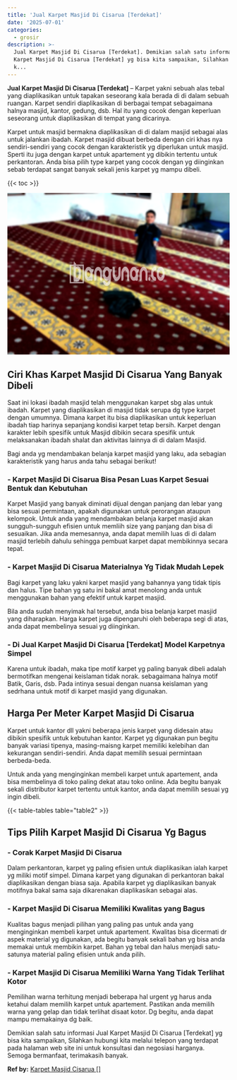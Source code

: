 ```yaml
---
title: 'Jual Karpet Masjid Di Cisarua [Terdekat]'
date: '2025-07-01'
categories:
  - grosir
description: >-
  Jual Karpet Masjid Di Cisarua [Terdekat]. Demikian salah satu informasi Jual
  Karpet Masjid Di Cisarua [Terdekat] yg bisa kita sampaikan, Silahkan hubungi
  k...
---
```


**Jual Karpet Masjid Di Cisarua \[Terdekat\]** – Karpet yakni sebuah alas tebal yang diaplikasikan untuk tapakan seseorang kala berada di di dalam sebuah ruangan. Karpet sendiri diaplikasikan di berbagai tempat sebagaimana halnya masjid, kantor, gedung, dsb. Hal itu yang cocok dengan keperluan seseorang untuk diaplikasikan di tempat yang dicarinya.

Karpet untuk masjid bermakna diaplikasikan di di dalam masjid sebagai alas untuk jalankan ibadah. Karpet masjid dibuat berbeda dengan ciri khas nya sendiri-sendiri yang cocok dengan karakteristik yg diperlukan untuk masjid. Sperti itu juga dengan karpet untuk apartement yg dibikin tertentu untuk perkantoran. Anda bisa pilih type karpet yang cocok dengan yg diinginkan sebab terdapat sangat banyak sekali jenis karpet yg mampu dibeli.

{{< toc >}}

![Jual Karpet Masjid Di Cisarua [Terdekat]](/images/grosir-karpet-murah-34.png)

## Ciri Khas Karpet Masjid Di Cisarua Yang Banyak Dibeli

Saat ini lokasi ibadah masjid telah menggunakan karpet sbg alas untuk ibadah. Karpet yang diaplikasikan di masjid tidak serupa dg type karpet dengan umumnya. Dimana karpet itu bisa diaplikasikan untuk keperluan ibadah tiap harinya sepanjang kondisi karpet tetap bersih. Karpet dengan karakter lebih spesifik untuk Masjid dibikin secara spesifik untuk melaksanakan ibadah shalat dan aktivitas lainnya di di dalam Masjid.

Bagi anda yg mendambakan belanja karpet masjid yang laku, ada sebagian karakteristik yang harus anda tahu sebagai berikut!

### \- Karpet Masjid Di Cisarua Bisa Pesan Luas Karpet Sesuai Bentuk dan Kebutuhan

Karpet Masjid yang banyak diminati dijual dengan panjang dan lebar yang bisa sesuai permintaan, apakah digunakan untuk perorangan ataupun kelompok. Untuk anda yang mendambakan belanja karpet masjid akan sungguh-sungguh efisien untuk memliih size yang panjang dan bisa di sesuaikan. Jika anda memesannya, anda dapat memilih luas di di dalam masjid terlebih dahulu sehingga pembuat karpet dapat membikinnya secara tepat.

### \- Karpet Masjid Di Cisarua Materialnya Yg Tidak Mudah Lepek

Bagi karpet yang laku yakni karpet masjid yang bahannya yang tidak tipis dan halus. Tipe bahan yg satu ini bakal amat menolong anda untuk menggunakan bahan yang efektif untuk karpet masjid.

Bila anda sudah menyimak hal tersebut, anda bisa belanja karpet masjid yang diharapkan. Harga karpet juga dipengaruhi oleh beberapa segi di atas, anda dapat membelinya sesuai yg diinginkan.

### \- Di Jual Karpet Masjid Di Cisarua \[Terdekat\] Model Karpetnya Simpel

Karena untuk ibadah, maka tipe motif karpet yg paling banyak dibeli adalah bermotifkan mengenai keislaman tidak norak. sebagaimana halnya motif Batik, Garis, dsb. Pada intinya sesuai dengan nuansa keislaman yang sedrhana untuk motif di karpet masjid yang digunakan.

## Harga Per Meter Karpet Masjid Di Cisarua

Karpet untuk kantor dll yakni beberapa jenis karpet yang didesain atau dibikin spesifik untuk kebutuhan kantor. Karpet yg digunakan pun begitu banyak variasi tipenya, masing-maisng karpet memiliki kelebihan dan kekurangan sendiri-sendiri. Anda dapat memilih sesuai permintaan berbeda-beda.

Untuk anda yang menginginkan membeli karpet untuk apartement, anda bisa membelinya di toko paling dekat atau toko online. Ada begitu banyak sekali distributor karpet tertentu untuk kantor, anda dapat memilih sesuai yg ingin dibeli.

{{< table-tables table="table2" >}}

## Tips Pilih Karpet Masjid Di Cisarua Yg Bagus

### \- Corak Karpet Masjid Di Cisarua

Dalam perkantoran, karpet yg paling efisien untuk diaplikasikan ialah karpet yg miliki motif simpel. Dimana karpet yang digunakan di perkantoran bakal diaplikasikan dengan biasa saja. Apabila karpet yg diaplikasikan banyak motifnya bakal sama saja dikarenakan diaplikasikan sebagai alas.

### \- Karpet Masjid Di Cisarua Memiliki Kwalitas yang Bagus

Kualitas bagus menjadi pilihan yang paling pas untuk anda yang menginginkan membeli karpet untuk apartement. Kwalitas bisa dicermati dr aspek material yg digunakan, ada begitu banyak sekali bahan yg bisa anda memakai untuk membikin karpet. Bahan yg tebal dan halus menjadi satu-satunya material paling efisien untuk anda pilih.

### \- Karpet Masjid Di Cisarua Memiliki Warna Yang Tidak Terlihat Kotor

Pemilihan warna terhitung menjadi beberapa hal urgent yg harus anda ketahui dalam memilih karpet untuk apartement. Pastikan anda memilih warna yang gelap dan tidak terlihat disaat kotor. Dg begitu, anda dapat mampu memakainya dg baik.

Demikian salah satu informasi Jual Karpet Masjid Di Cisarua \[Terdekat\] yg bisa kita sampaikan, Silahkan hubungi kita melalui telepon yang terdapat pada halaman web site ini untuk konsultasi dan negosiasi harganya. Semoga bermanfaat, terimakasih banyak.

**Ref by:**  [Karpet Masjid Cisarua []](https://id.wikipedia.org/wiki/Karpet)

